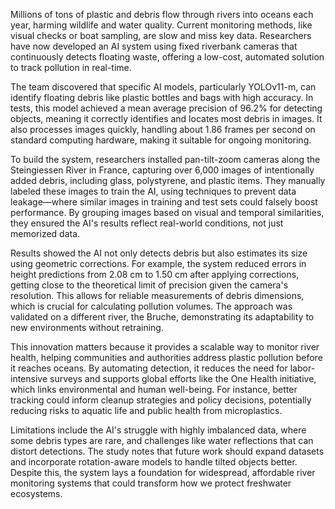 Millions of tons of plastic and debris flow through rivers into oceans each year, harming wildlife and water quality. Current monitoring methods, like visual checks or boat sampling, are slow and miss key data. Researchers have now developed an AI system using fixed riverbank cameras that continuously detects floating waste, offering a low-cost, automated solution to track pollution in real-time.

The team discovered that specific AI models, particularly YOLOv11-m, can identify floating debris like plastic bottles and bags with high accuracy. In tests, this model achieved a mean average precision of 96.2% for detecting objects, meaning it correctly identifies and locates most debris in images. It also processes images quickly, handling about 1.86 frames per second on standard computing hardware, making it suitable for ongoing monitoring.

To build the system, researchers installed pan-tilt-zoom cameras along the Steingiessen River in France, capturing over 6,000 images of intentionally added debris, including glass, polystyrene, and plastic items. They manually labeled these images to train the AI, using techniques to prevent data leakage—where similar images in training and test sets could falsely boost performance. By grouping images based on visual and temporal similarities, they ensured the AI's results reflect real-world conditions, not just memorized data.

Results showed the AI not only detects debris but also estimates its size using geometric corrections. For example, the system reduced errors in height predictions from 2.08 cm to 1.50 cm after applying corrections, getting close to the theoretical limit of precision given the camera's resolution. This allows for reliable measurements of debris dimensions, which is crucial for calculating pollution volumes. The approach was validated on a different river, the Bruche, demonstrating its adaptability to new environments without retraining.

This innovation matters because it provides a scalable way to monitor river health, helping communities and authorities address plastic pollution before it reaches oceans. By automating detection, it reduces the need for labor-intensive surveys and supports global efforts like the One Health initiative, which links environmental and human well-being. For instance, better tracking could inform cleanup strategies and policy decisions, potentially reducing risks to aquatic life and public health from microplastics.

Limitations include the AI's struggle with highly imbalanced data, where some debris types are rare, and challenges like water reflections that can distort detections. The study notes that future work should expand datasets and incorporate rotation-aware models to handle tilted objects better. Despite this, the system lays a foundation for widespread, affordable river monitoring systems that could transform how we protect freshwater ecosystems.